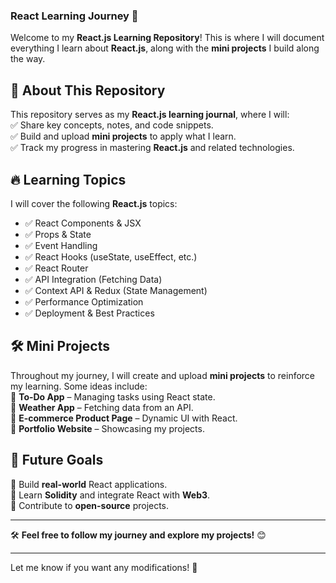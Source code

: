 ### **React Learning Journey 🚀**  

Welcome to my **React.js Learning Repository**! This is where I will document everything I learn about **React.js**, along with the **mini projects** I build along the way.  

## 📌 **About This Repository**  
This repository serves as my **React.js learning journal**, where I will:  
✅ Share key concepts, notes, and code snippets.  
✅ Build and upload **mini projects** to apply what I learn.  
✅ Track my progress in mastering **React.js** and related technologies.  

## 🔥 **Learning Topics**  
I will cover the following **React.js** topics:  
- ✅ React Components & JSX  
- ✅ Props & State  
- ✅ Event Handling  
- ✅ React Hooks (useState, useEffect, etc.)  
- ✅ React Router  
- ✅ API Integration (Fetching Data)  
- ✅ Context API & Redux (State Management)  
- ✅ Performance Optimization  
- ✅ Deployment & Best Practices  

## 🛠 **Mini Projects**  
Throughout my journey, I will create and upload **mini projects** to reinforce my learning. Some ideas include:  
📌 **To-Do App** – Managing tasks using React state.  
📌 **Weather App** – Fetching data from an API.  
📌 **E-commerce Product Page** – Dynamic UI with React.  
📌 **Portfolio Website** – Showcasing my projects.  

## 🚀 **Future Goals**  
🔹 Build **real-world** React applications.  
🔹 Learn **Solidity** and integrate React with **Web3**.  
🔹 Contribute to **open-source** projects.  

---

🛠 **Feel free to follow my journey and explore my projects!** 😊  

---

Let me know if you want any modifications! 🚀
